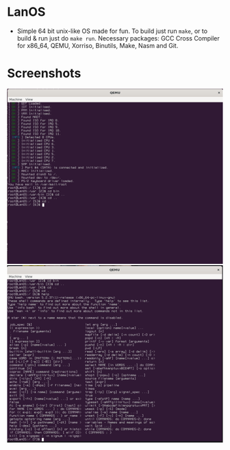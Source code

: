 # LanOS
- Simple 64 bit unix-like OS made for fun. To build just run `make`, or to build & run just do `make run`. Necessary packages: GCC Cross Compiler for x86_64, QEMU, Xorriso, Binutils, Make, Nasm and Git.

# Screenshots
![bash](https://github.com/asterd-og/LanOS/blob/main/assets/image.png?raw=true)
![bash_help](https://github.com/asterd-og/LanOS/blob/main/assets/bash_help.png?raw=true)
